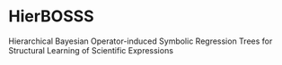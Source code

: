 # HierBOSSS
Hierarchical Bayesian Operator-induced Symbolic Regression Trees for Structural Learning of Scientific Expressions
